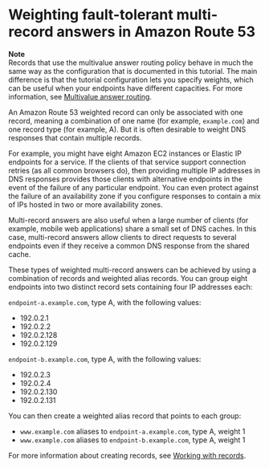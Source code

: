 # Weighting fault\-tolerant multi\-record answers in Amazon Route 53<a name="TutorialWeightedFTMR"></a>

**Note**  
Records that use the multivalue answer routing policy behave in much the same way as the configuration that is documented in this tutorial\. The main difference is that the tutorial configuration lets you specify weights, which can be useful when your endpoints have different capacities\. For more information, see [Multivalue answer routing](routing-policy.md#routing-policy-multivalue)\.

An Amazon Route 53 weighted record can only be associated with one record, meaning a combination of one name \(for example, `example.com`\) and one record type \(for example, A\)\. But it is often desirable to weight DNS responses that contain multiple records\. 

For example, you might have eight Amazon EC2 instances or Elastic IP endpoints for a service\. If the clients of that service support connection retries \(as all common browsers do\), then providing multiple IP addresses in DNS responses provides those clients with alternative endpoints in the event of the failure of any particular endpoint\. You can even protect against the failure of an availability zone if you configure responses to contain a mix of IPs hosted in two or more availability zones\.

Multi\-record answers are also useful when a large number of clients \(for example, mobile web applications\) share a small set of DNS caches\. In this case, multi\-record answers allow clients to direct requests to several endpoints even if they receive a common DNS response from the shared cache\.

These types of weighted multi\-record answers can be achieved by using a combination of records and weighted alias records\. You can group eight endpoints into two distinct record sets containing four IP addresses each:

`endpoint-a.example.com`, type A, with the following values:
+ 192\.0\.2\.1
+ 192\.0\.2\.2
+ 192\.0\.2\.128
+ 192\.0\.2\.129

`endpoint-b.example.com`, type A, with the following values:
+ 192\.0\.2\.3
+ 192\.0\.2\.4
+ 192\.0\.2\.130
+ 192\.0\.2\.131

You can then create a weighted alias record that points to each group:
+ `www.example.com` aliases to `endpoint-a.example.com`, type A, weight 1
+ `www.example.com` aliases to `endpoint-b.example.com`, type A, weight 1

For more information about creating records, see [Working with records](rrsets-working-with.md)\.
